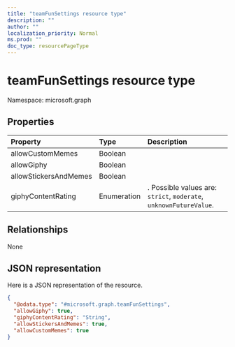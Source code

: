 ```yaml
---
title: "teamFunSettings resource type"
description: ""
author: ""
localization_priority: Normal
ms.prod: ""
doc_type: resourcePageType
---
```


# teamFunSettings resource type


Namespace: microsoft.graph



## Properties
|Property|Type|Description|
|:---|:---|:---|
|allowCustomMemes|Boolean||
|allowGiphy|Boolean||
|allowStickersAndMemes|Boolean||
|giphyContentRating|Enumeration|. Possible values are: `strict`, `moderate`, `unknownFutureValue`.|

## Relationships
None

## JSON representation
Here is a JSON representation of the resource.
<!-- {
  "blockType": "resource",
  "@odata.type": "microsoft.graph.teamFunSettings"
}
-->
``` json
{
  "@odata.type": "#microsoft.graph.teamFunSettings",
  "allowGiphy": true,
  "giphyContentRating": "String",
  "allowStickersAndMemes": true,
  "allowCustomMemes": true
}
```

